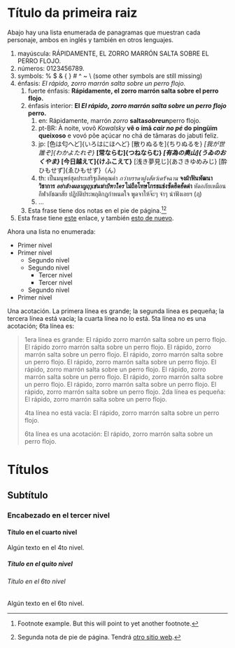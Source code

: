 # Título da primeira raiz

Abajo hay una lista enumerada de panagramas que muestran cada personaje, ambos en inglés y también en otros lenguajes.

1. mayúscula: RÁPIDAMENTE, EL ZORRO MARRÓN SALTA SOBRE EL PERRO FLOJO. 
2. números: 0123456789. 
3. symbols: % $ & { } # ^ ~ \ (some other symbols are still missing)
4. énfasis: *El rápido, zorro marrón salta sobre un perro flojo.* 
    1. fuerte énfasis: **Rápidamente, el zorro marrón salta sobre el perro flojo.**
    2. énfasis interior: **El *El rápido, zorro marrón salta sobre un perro flojo* perro.** 
        1. en: Rápidamente, marrón *zorro* **salta*sobre*un**perro flojo.
        2. pt-BR: À noite, vovô *Kowalsky* **vê o ímã *cair no pé* do pingüim queixoso** e vovó põe açúcar no chá de tâmaras do jabuti feliz.
        3. jp: [色は匂へど]{いろはにほへど} [散りぬるを]{ちりぬるを} *[我が世誰ぞ]{わかよたれぞ}* **[常ならむ]{つねならむ} *[有為の奥山]{うゐのおくやま}* [今日越えて]{けふこえて}** [浅き夢見じ]{あさきゆめみじ} [酔ひもせず]{ゑひもせず}（ん）
        4. th: เป็นมนุษย์สุดประเสริฐเลิศคุณค่า *กว่าบรรดาฝูงสัตว์เดรัจฉาน* **จงฝ่าฟันพัฒนาวิชาการ *อย่าล้างผลาญฤๅเข่นฆ่าบีฑาใคร* ไม่ถือโทษโกรธแช่งซัดฮึดฮัดด่า** หัดอภัยเหมือนกีฬาอัชฌาสัย ปฏิบัติประพฤติกฎกำหนดใจ พูดจาให้จ๊ะๆ จ๋าๆ น่าฟังเอยฯ (ฦ)
        5. ...
    3. Esta frase tiene dos notas en el pie de página.[^1][^2]
5. Esta frase tiene [este](https://example-this.com) enlace, y también [esto de nuevo](https://example-this-again.com).

Ahora una lista no enumerada:

* Primer nivel
* Primer nivel 
    * Segundo nivel
    * Segundo nivel 
        * Tercer nivel
        * Tercer nivel
    * Segundo nivel
* Primer nivel

Una acotación. La primera línea es grande; la segunda línea es pequeña; la tercera línea está vacía; la cuarta línea no lo está. 5ta línea no es una acotación; 6ta línea es:

> 1era línea es grande: El rápido zorro marrón salta sobre un perro flojo. El rápido zorro marrón salta sobre un perro flojo. El rápido, zorro marrón salta sobre un perro flojo. El rápido, zorro marrón salta sobre un perro flojo. El rápido, zorro marrón salta sobre un perro flojo. El rápido, zorro marrón salta sobre un perro flojo. El rápido, zorro marrón salta sobre un perro flojo. El rápido, zorro marrón salta sobre un perro flojo. El rápido, zorro marrón salta sobre un perro flojo. El rápido, zorro marrón salta sobre un perro flojo. 2da línea es pequeña: El rápido, zorro marrón salta sobre un perro flojo.
> 
> 4ta línea no está vacía: El rápido, zorro marrón salta sobre un perro flojo.
> 
> 6ta línea es una acotación: El rápido, zorro marrón salta sobre un perro flojo.

# Títulos

## Subtítulo

### Encabezado en el tercer nivel

#### Título en el cuarto nivel

Algún texto en el 4to nivel.

##### Título en el quito nivel

###### Título en el 6to nivel

Algún texto en el 6to nivel.

[^1]: Footnote example. But this will point to yet another footnote.

[^2]: Segunda nota de pie de página. Tendrá [otro sitio web](https://example-another-website.com).